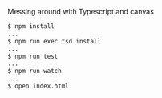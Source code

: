 Messing around with Typescript and canvas

```bash
$ npm install
...
$ npm run exec tsd install
...
$ npm run test
...
$ npm run watch
...
$ open index.html
```
